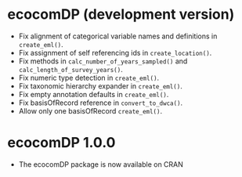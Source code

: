 # ecocomDP (development version)

* Fix alignment of categorical variable names and definitions in `create_eml()`.
* Fix assignment of self referencing ids in `create_location()`.
* Fix methods in `calc_number_of_years_sampled()` and `calc_length_of_survey_years()`.
* Fix numeric type detection in `create_eml()`.
* Fix taxonomic hierarchy expander in `create_eml()`.
* Fix empty annotation defaults in `create_eml()`.
* Fix basisOfRecord reference in `convert_to_dwca()`.
* Allow only one basisOfRecord `create_eml()`.

# ecocomDP 1.0.0

* The ecocomDP package is now available on CRAN